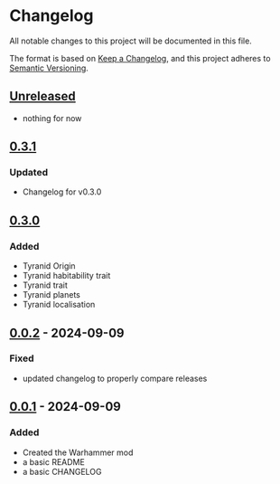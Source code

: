 # Changelog

All notable changes to this project will be documented in this file.

The format is based on [Keep a Changelog](https://keepachangelog.com/en/1.1.0/),
and this project adheres to [Semantic Versioning](https://semver.org/spec/v2.0.0.html).

## [Unreleased]

- nothing for now

## [0.3.1]

### Updated 

- Changelog for v0.3.0

## [0.3.0]

### Added

- Tyranid Origin
- Tyranid habitability trait
- Tyranid trait
- Tyranid planets
- Tyranid localisation

## [0.0.2] - 2024-09-09

### Fixed

- updated changelog to properly compare releases

## [0.0.1] - 2024-09-09

### Added

- Created the Warhammer mod
- a basic README
- a basic CHANGELOG

[Unreleased]: https://github.com/VargrSkaoi/Warhammer/compare/v0.3.0...HEAD
[0.3.1]: https://github.com/VargrSkaoi/Warhammer/compare/v0.3.0...v0.3.1
[0.3.0]: https://github.com/VargrSkaoi/Warhammer/compare/v0.0.2...v0.3.0
[0.0.2]: https://github.com/VargrSkaoi/Warhammer/compare/v0.0.1...v0.0.2
[0.0.1]: https://github.com/VargrSkaoi/Warhammer/releases/tag/v0.0.1